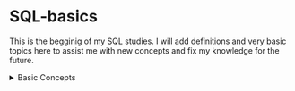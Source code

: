 # SQL-basics
This is the begginig of my SQL studies.
I will add definitions and very basic topics here to assist me with new concepts and fix my knowledge for the future.



<details><summary> Basic Concepts
</summary><p>

**SQL(Structured Query Language):** is a domain-specific language used to facilitate retrieving specific information from databases.

**Database:** Is a container (it can be a file or set of files) to store organized data.
  
**RDBMS (Relational Database Management System):** .

**Table:** A structured list of data of a specific type.

**Schema:** Information about database and table layout and properties.

**Datatype:** A type of allowed data. Every table column has an associated datatype that restricts (or allows) specific data in that column.

**Primary key:** A column (or set of columns) whose values uniquely identify every row in a table.

**Data Definition Language (DDL):** is a syntax used to define, modify, and delete databases objects (tables, views, tables).

**Data Manipulation Language(DML):** is a syntax used to modify database data.
 
</p>
</details>


<!--
# SQL Statements

<details><summary>SELECT</summary>
<p>

### SELECT
The SELECT statement is used to select data from a database.

  To retrieve all information in the table:
  `
SELECT * FROM table_name; `
  
  To retrieve specific information:
  `SELECT column1, column2, ...
FROM table_name;`
  
### SELECT DISTINCT
The SELECT DISTINCT statement is used to return only different values, in other words, it will exclude duplicate values.

  `SELECT DISTINCT column1, column2, ...
FROM table_name;`
  
### WHERE Clause
The WHERE clause is used to filter records. 
Only records that fulfill a specified condition will be extracted.
  
  `SELECT column1, column2, ...
FROM table_name
WHERE condition;`
  
### SQL AND, OR and NOT Operators
The WHERE clause can be combined with AND, OR, and NOT operators.
  
  
- The AND operator displays a record if all the conditions separated by AND are TRUE.
`SELECT column1, column2, ...
FROM table_name
WHERE condition1 AND condition2 AND condition3 ...; `
- The OR operator displays a record if any of the conditions separated by OR is TRUE.
`SELECT column1, column2, ...
FROM table_name
WHERE condition1 OR condition2 OR condition3 ...;`
- The NOT operator displays a record if the condition(s) is NOT TRUE.
`SELECT column1, column2, ...
FROM table_name
WHERE NOT condition; `
  
</p>
</details>

https://www.w3schools.com/sql/sql_and_or.asp
-->
